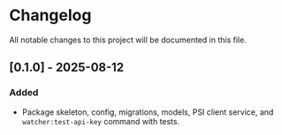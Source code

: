 # Changelog

All notable changes to this project will be documented in this file.

## [0.1.0] - 2025-08-12
### Added
- Package skeleton, config, migrations, models, PSI client service, and `watcher:test-api-key` command with tests.